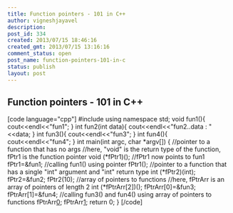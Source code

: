 ```yaml
---
title: Function pointers - 101 in C++
author: vigneshjayavel
description: 
post_id: 334
created: 2013/07/15 18:46:16
created_gmt: 2013/07/15 13:16:16
comment_status: open
post_name: function-pointers-101-in-c
status: publish
layout: post
---
```


## Function pointers - 101 in C++

[code language="cpp"] #include<iostream> using namespace std; void fun1(){ cout<<endl<<"fun1"; } int fun2(int data){ cout<<endl<<"fun2..data : "<<data; } int fun3(){ cout<<endl<<"fun3"; } int fun4(){ cout<<endl<<"fun4"; } int main(int argc, char *argv[]) { //pointer to a function that has no args //here, "void" is the return type of the function, fPtr1 is the function pointer void (*fPtr1)(); //fPtr1 now points to fun1 fPtr1=&fun1; //calling fun1() using pointer fPtr1(); //pointer to a function that has a single "int" argument and "int" return type int (*fPtr2)(int); fPtr2=&fun2; fPtr2(10); //array of pointers to functions //here, fPtrArr is an array of pointers of length 2 int (*fPtrArr[2])(); fPtrArr[0]=&fun3; fPtrArr[1]=&fun4; //calling fun3() and fun4() using array of pointers to functions fPtrArr[0](); fPtrArr[1](); return 0; } [/code]